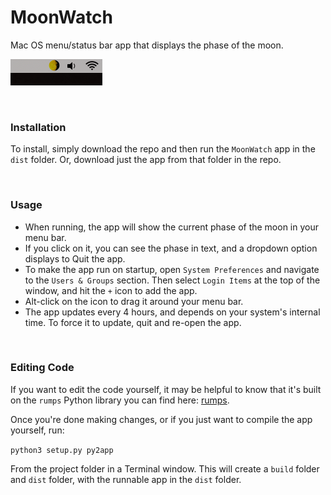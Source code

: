 # MoonWatch
Mac OS menu/status bar app that displays the phase of the moon.

![example](https://raw.githubusercontent.com/WBrandes/MoonWatch/main/example.png "example")

</br>

### Installation

To install, simply download the repo and then run the `MoonWatch` app in the `dist` folder. Or, download just the app from that folder in the repo.

</br>

### Usage

* When running, the app will show the current phase of the moon in your menu bar.
* If you click on it, you can see the phase in text, and a dropdown option displays to Quit the app.
* To make the app run on startup, open `System Preferences` and navigate to the `Users & Groups` section. Then select `Login Items` at the top of the window, and hit the `+` icon to add the app.
* Alt-click on the icon to drag it around your menu bar.
* The app updates every 4 hours, and depends on your system's internal time. To force it to update, quit and re-open the app.

</br>

### Editing Code

If you want to edit the code yourself, it may be helpful to know that it's built on the `rumps` Python library you can find here: [rumps](https://pypi.org/project/rumps/).

Once you're done making changes, or if you just want to compile the app yourself, run:

`python3 setup.py py2app`

From the project folder in a Terminal window. This will create a `build` folder and `dist` folder, with the runnable app in the `dist` folder.

